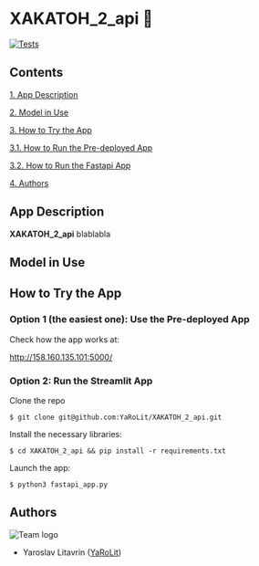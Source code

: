 # XAKATOH_2_api :construction_worker:

[![Tests](https://github.com/YaRoLit/XAKATOH_2_api/actions/workflows/python-app.yml/badge.svg)](https://github.com/YaRoLit/XAKATOH_2_api/actions/workflows/python-app.yml)

## Contents

[1. App Description](https://github.com/YaRoLit/XAKATOH_2_api/blob/main/README.md#App-Description)

[2. Model in Use](https://github.com/YaRoLit/XAKATOH_2_api/blob/main/README.md#Model-in-Use)

[3. How to Try the App](https://github.com/YaRoLit/XAKATOH_2_api/blob/main/README.md#How-to-Try-the-App)

[3.1. How to Run the Pre-deployed App](https://github.com/YaRoLit/XAKATOH_2_api/blob/main/README.md#Option-1-(the-easiest-one):-Use-the-Pre-deployed-App)

[3.2. How to Run the Fastapi App](https://github.com/YaRoLit/XAKATOH_2_api/blob/main/README.md#Option-2:-Run-the-Streamlit-App)

[4. Authors](https://github.com/YaRoLit/XAKATOH_2_api/blob/main/README.md#Authors)


## App Description

**XAKATOH_2_api** blablabla


## Model in Use


## How to Try the App

### Option 1 (the easiest one): Use the Pre-deployed App

Check how the app works at:

http://158.160.135.101:5000/

### Option 2: Run the Streamlit App

Clone the repo

```
$ git clone git@github.com:YaRoLit/XAKATOH_2_api.git
```

Install the necessary libraries:

```
$ cd XAKATOH_2_api && pip install -r requirements.txt 
```

Launch the app:

```
$ python3 fastapi_app.py
```

## Authors

<img src = 'https://github.com/YaRoLit/EmptyHeadFinder/blob/main/images/logo.png' alt = 'Team logo' align='center'/>

- Yaroslav Litavrin ([YaRoLit](https://github.com/yarolit))
